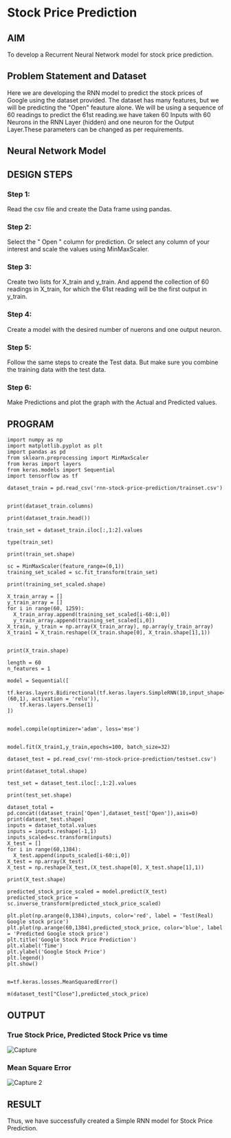 # Stock Price Prediction

## AIM

To develop a Recurrent Neural Network model for stock price prediction.

## Problem Statement and Dataset

Here we are developing the RNN model to predict the stock prices of Google using the dataset provided. The dataset has many features, but we will be predicting the "Open" feauture alone. We will be using a sequence of 60 readings to predict the 61st reading.we have taken 60 Inputs with 60 Neurons in the RNN Layer (hidden) and one neuron for the Output Layer.These parameters can be changed as per requirements.

## Neural Network Model





## DESIGN STEPS

### Step 1:
Read the csv file and create the Data frame using pandas.

### Step 2:
Select the " Open " column for prediction. Or select any column of your interest and scale the values using MinMaxScaler.

### Step 3:
Create two lists for X_train and y_train. And append the collection of 60 readings in X_train, for which the 61st reading will be the first output in y_train.

### Step 4:
Create a model with the desired number of nuerons and one output neuron.

### Step 5:
Follow the same steps to create the Test data. But make sure you combine the training data with the test data.

### Step 6:
Make Predictions and plot the graph with the Actual and Predicted values.


## PROGRAM

```
import numpy as np
import matplotlib.pyplot as plt
import pandas as pd
from sklearn.preprocessing import MinMaxScaler
from keras import layers
from keras.models import Sequential
import tensorflow as tf

dataset_train = pd.read_csv('rnn-stock-price-prediction/trainset.csv')


print(dataset_train.columns)

print(dataset_train.head())

train_set = dataset_train.iloc[:,1:2].values

type(train_set)

print(train_set.shape)

sc = MinMaxScaler(feature_range=(0,1))
training_set_scaled = sc.fit_transform(train_set)

print(training_set_scaled.shape)

X_train_array = []
y_train_array = []
for i in range(60, 1259):
  X_train_array.append(training_set_scaled[i-60:i,0])
  y_train_array.append(training_set_scaled[i,0])
X_train, y_train = np.array(X_train_array), np.array(y_train_array)
X_train1 = X_train.reshape((X_train.shape[0], X_train.shape[1],1))


print(X_train.shape)

length = 60
n_features = 1

model = Sequential([
    tf.keras.layers.Bidirectional(tf.keras.layers.SimpleRNN(10,input_shape=(60,1), activation = 'relu')),
    tf.keras.layers.Dense(1)
])


model.compile(optimizer='adam', loss='mse')


model.fit(X_train1,y_train,epochs=100, batch_size=32)

dataset_test = pd.read_csv('rnn-stock-price-prediction/testset.csv')

print(dataset_total.shape)

test_set = dataset_test.iloc[:,1:2].values

print(test_set.shape)

dataset_total = pd.concat((dataset_train['Open'],dataset_test['Open']),axis=0)
print(dataset_test.shape)
inputs = dataset_total.values
inputs = inputs.reshape(-1,1)
inputs_scaled=sc.transform(inputs)
X_test = []
for i in range(60,1384):
  X_test.append(inputs_scaled[i-60:i,0])
X_test = np.array(X_test)
X_test = np.reshape(X_test,(X_test.shape[0], X_test.shape[1],1))

print(X_test.shape)

predicted_stock_price_scaled = model.predict(X_test)
predicted_stock_price = sc.inverse_transform(predicted_stock_price_scaled)

plt.plot(np.arange(0,1384),inputs, color='red', label = 'Test(Real) Google stock price')
plt.plot(np.arange(60,1384),predicted_stock_price, color='blue', label = 'Predicted Google stock price')
plt.title('Google Stock Price Prediction')
plt.xlabel('Time')
plt.ylabel('Google Stock Price')
plt.legend()
plt.show()


m=tf.keras.losses.MeanSquaredError()

m(dataset_test["Close"],predicted_stock_price)

```

## OUTPUT

### True Stock Price, Predicted Stock Price vs time

![Capture](https://user-images.githubusercontent.com/75237886/195050453-4b929f6b-acd2-4dc4-adc0-5294299b6f2e.PNG)


### Mean Square Error

![Capture 2](https://user-images.githubusercontent.com/75237886/195050480-3b469b70-530e-43fb-82fa-125f8f32756e.PNG)


## RESULT

Thus, we have successfully created a Simple RNN model for Stock Price Prediction.
